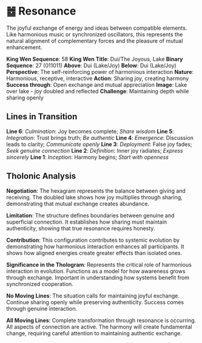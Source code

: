 # ䷹ Resonance

The joyful exchange of energy and ideas between compatible elements. Like harmonious music or synchronized oscillators, this represents the natural alignment of complementary forces and the pleasure of mutual enhancement.


**King Wen Sequence**: 58
**King Wen Title**: Dui/The Joyous, Lake
**Binary Sequence**: 27 (011011)
**Above**: Dui (Lake/Joy)
**Below**: Dui (Lake/Joy)
**Perspective**: The self-reinforcing power of harmonious interaction
**Nature**: Harmonious, receptive, interactive
**Action**: Sharing joy, creating harmony
**Success through**: Open exchange and mutual appreciation
**Image**: Lake over lake - joy doubled and reflected
**Challenge**: Maintaining depth while sharing openly

## Lines in Transition
**Line 6**: *Culmination*: Joy becomes complete; *Share wisdom*
**Line 5**: *Integration*: Trust brings truth; *Be authentic*
**Line 4**: *Emergence*: Discussion leads to clarity; *Communicate openly*
**Line 3**: *Deployment*: False joy fades; *Seek genuine connection*
**Line 2**: *Definition*: Inner joy radiates; *Express sincerely*
**Line 1**: *Inception*: Harmony begins; *Start with openness*

## Tholonic Analysis
**Negotiation**: The hexagram represents the balance between giving and receiving. The doubled lake shows how joy multiplies through sharing, demonstrating that mutual exchange creates abundance.

**Limitation**: The structure defines boundaries between genuine and superficial connection. It establishes how sharing must maintain authenticity, showing that true resonance requires honesty.

**Contribution**: This configuration contributes to systemic evolution by demonstrating how harmonious interaction enhances all participants. It shows how aligned energies create greater effects than isolated ones.

**Significance in the Thologram**: Represents the critical role of harmonious interaction in evolution. Functions as a model for how awareness grows through exchange. Important in understanding how systems benefit from synchronized cooperation.

**No Moving Lines**: The situation calls for maintaining joyful exchange. Continue sharing openly while preserving authenticity. Success comes through genuine interaction.

**All Moving Lines**: Complete transformation through resonance is occurring. All aspects of connection are active. The harmony will create fundamental change, requiring careful attention to maintaining authentic exchange.
